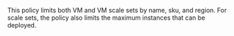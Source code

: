 This policy limits both VM and VM scale sets by name, sku, and region. For scale sets, the policy also limits the maximum instances that can be deployed. 
